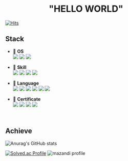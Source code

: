 
<div align=center><h1> "HELLO WORLD" </h1></div>

[![Hits](https://hits.seeyoufarm.com/api/count/incr/badge.svg?url=https%3A%2F%2Fgithub.com%2Fsjz1%2Fhit-counter&count_bg=%23ED7C76&title_bg=%23252333&icon=github.svg&icon_color=%23E7E7E7&title=Visitors&edge_flat=false)](https://hits.seeyoufarm.com)

## Stack
<div align=left> 

* 📌 __OS__  
 <img src="https://img.shields.io/badge/RaspberryPi-C51A4A?style=for-the-badge&logo=Raspberry-Pi&logoColor=white"> <img src="https://img.shields.io/badge/linux-FCC624?style=for-the-badge&logo=linux&logoColor=white"> <img src="https://img.shields.io/badge/Ubuntu-E95420?style=for-the-badge&logo=Ubuntu&logoColor=white">



* 📌 __Skill__  
 <img src="https://img.shields.io/badge/AWS-FF9900?style=for-the-badge&logo=Amazon AWS&logoColor=white">  <img src="https://img.shields.io/badge/git-F05032?style=for-the-badge&logo=git&logoColor=white">  <img src="https://img.shields.io/badge/PyTorch-EE4C4C?style=for-the-badge&logo=PyTorch&logoColor=white">  <img src="https://img.shields.io/badge/TensorFlow-FF6F00?style=for-the-badge&logo=TensorFlow&logoColor=white">


* 📌 __Language__  
 <img src="https://img.shields.io/badge/c++-00599C?style=for-the-badge&logo=c%2B%2B&logoColor=white">  <img src="https://img.shields.io/badge/c-00599C?style=for-the-badge&logo=c%2B%2B&logoColor=white"> <img src="https://img.shields.io/badge/flutter-02569B?style=for-the-badge&logo=flutter&logoColor=white"> <img src="https://img.shields.io/static/v1?style=for-the-badge&message=Python&color=3776AB&logo=Python&logoColor=FFFFFF&label="/> <img src="https://img.shields.io/badge/Arduino-00979D?style=for-the-badge&logo=Arduino&logoColor=FFFFFF&label="> <img src="https://img.shields.io/badge/ROS-22314E?style=for-the-badge&logo=ROS&logoColor=FFFFFF&label=">

* 📌 __Certificate__  
 <img src="https://img.shields.io/badge/Premiere Pro-9999FF?style=for-the-badge&logo=Adobe Premiere Pro&logoColor=white"> <img src="https://img.shields.io/badge/Access-A4373A?style=for-the-badge&logo=Microsoft Access&logoColor=white"> <img src="https://img.shields.io/badge/Powerpoint-B7472A?style=for-the-badge&logo=Microsoft PowerPoint&logoColor=white"> <img src="https://img.shields.io/badge/Word-2B579A?style=for-the-badge&logo=Microsoft Word&logoColor=white">

<br/>



## Achieve
<div align=left>

![Anurag's GitHub stats](https://github-readme-stats.vercel.app/api?username=sjz1&show_icons=true&theme=dracula)

[![Solved.ac Profile](http://mazassumnida.wtf/api/v2/generate_badge?boj=tmdwhd619)](https://solved.ac/tmdwhd619/)
![mazandi profile](http://mazandi.herokuapp.com/api?handle=tmdwhd619&theme=dark)




 
